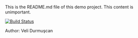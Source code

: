 This is the README.md file of this demo project.
This content is unimportant.

[![Build Status](https://travis-ci.com/velidurmuscan/myDemoApp.svg?branch=master)](https://travis-ci.com/velidurmuscan/myDemoApp)

Author: Veli Durmuşcan
